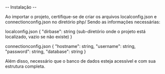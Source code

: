 -- Instalação --

Ao importar o projeto, certifique-se de criar os arquivos localconfig.json e connectionconfig.json no diretório php/
Sendo as informações necessárias:

localconfig.json
{
    "dirbase": string (sub-diretório onde o projeto está localizado, vazio se não existe)
}

connectionconfig.json
{
    "hostname": string,
    "username": string,
    "password": string,
    "database": string
}

Além disso, necessário que o banco de dados esteja acessível e com sua estrutura completa.